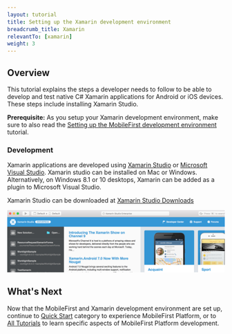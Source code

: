 ```yaml
---
layout: tutorial
title: Setting up the Xamarin development environment
breadcrumb_title: Xamarin
relevantTo: [xamarin]
weight: 3
---
```

<!-- NLS_CHARSET=UTF-8 -->
## Overview
This tutorial explains the steps a developer needs to follow to be able to develop and test native C# Xamarin applications for Android or iOS devices. These steps include installing Xamarin Studio.

**Prerequisite:** As you setup your Xamarin development environment, make sure to also read the [Setting up the MobileFirst development environment](../../development/) tutorial.

### Development
Xamarin applications are developed using [Xamarin Studio](https://www.xamarin.com/studio) or [Microsoft Visual Studio](https://www.visualstudio.com/). Xamarin studio can be installed on Mac or Windows.  Alternatively, on Windows 8.1 or 10 desktops, Xamarin can be added as a plugin to Microsoft Visual Studio.   

Xamarin Studio can be downloaded at [Xamarin Studio Downloads](https://www.xamarin.com/download)

![Xamarin Studio](xamarin-studio.png)

## What's Next
Now that the MobileFirst and Xamarin development environment are set up, continue to [Quick Start](../../../quick-start/xamarin/) category to experience MobileFirst Platform, or to [All Tutorials](../../../all-tutorials) to learn specific aspects of MobileFirst Platform development.
